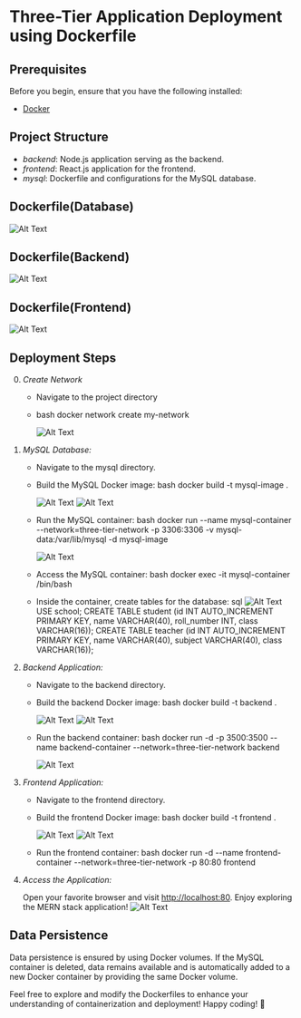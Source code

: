 
# Three-Tier Application Deployment using Dockerfile


## Prerequisites

Before you begin, ensure that you have the following installed:

- [Docker](https://www.docker.com/get-started)
  
## Project Structure

- *backend*: Node.js application serving as the backend.
- *frontend*: React.js application for the frontend.
- *mysql*: Dockerfile and configurations for the MySQL database.

## Dockerfile(Database)
![Alt Text](https://raw.githubusercontent.com/Being-Reprobate/being-reprobate.github.io/master/images/database%20dockerfile.png)


## Dockerfile(Backend)
![Alt Text](https://raw.githubusercontent.com/Being-Reprobate/being-reprobate.github.io/master/images/backend%20dockerfile.png)
## Dockerfile(Frontend)
![Alt Text](https://raw.githubusercontent.com/Being-Reprobate/being-reprobate.github.io/master/images/frontend%20dockerfile.png)
## Deployment Steps
0. *Create Network*
   - Navigate to the project directory
   - bash
     docker network create my-network
     
     ![Alt Text](https://raw.githubusercontent.com/Being-Reprobate/being-reprobate.github.io/master/images/network%20create%20.png)
1. *MySQL Database:*

   - Navigate to the mysql directory.
   - Build the MySQL Docker image:
     bash
     docker build -t mysql-image .
     
     
     ![Alt Text](https://raw.githubusercontent.com/Being-Reprobate/being-reprobate.github.io/master/images/database%20image%20build1.png)
     ![Alt Text](https://raw.githubusercontent.com/Being-Reprobate/being-reprobate.github.io/master/images/database%20image%20build2.png)

     
   - Run the MySQL container:
     bash
     docker run --name mysql-container --network=three-tier-network -p 3306:3306 -v mysql-data:/var/lib/mysql -d mysql-image
     
     ![Alt Text](https://raw.githubusercontent.com/Being-Reprobate/being-reprobate.github.io/master/images/database%20container%20creation.png)
   - Access the MySQL container:
     bash
     docker exec -it mysql-container /bin/bash
     
   - Inside the container, create tables for the database:
     sql
     ![Alt Text](https://raw.githubusercontent.com/Being-Reprobate/being-reprobate.github.io/master/images/databse%20table%20creation.png)
     USE school;
     CREATE TABLE student (id INT AUTO_INCREMENT PRIMARY KEY, name VARCHAR(40), roll_number INT, class VARCHAR(16));
     CREATE TABLE teacher (id INT AUTO_INCREMENT PRIMARY KEY, name VARCHAR(40), subject VARCHAR(40), class VARCHAR(16));
     
2. *Backend Application:*

   - Navigate to the backend directory.
   - Build the backend Docker image:
     bash
     docker build -t backend .
     
     ![Alt Text](https://raw.githubusercontent.com/Being-Reprobate/being-reprobate.github.io/master/images/backend%20image%20build.png)
     ![Alt Text](https://raw.githubusercontent.com/Being-Reprobate/being-reprobate.github.io/master/images/backend%20image%20build2.png)

   - Run the backend container:
     bash
     docker run -d -p 3500:3500 --name backend-container --network=three-tier-network backend
     
     ![Alt Text](https://raw.githubusercontent.com/Being-Reprobate/being-reprobate.github.io/master/images/backend%20container%20created.png)
3. *Frontend Application:*

   - Navigate to the frontend directory.
   - Build the frontend Docker image:
     bash
     docker build -t frontend .
     
     ![Alt Text](https://raw.githubusercontent.com/Being-Reprobate/being-reprobate.github.io/master/images/frontend%20image%20build1.png)
     ![Alt Text](https://raw.githubusercontent.com/Being-Reprobate/being-reprobate.github.io/master/images/frontend%20image%20build2.png)

   - Run the frontend container:
     bash
     docker run -d --name frontend-container --network=three-tier-network -p 80:80 frontend
     
4. *Access the Application:*

   Open your favorite browser and visit [http://localhost:80](http://localhost:80). Enjoy exploring the MERN stack application!
   ![Alt Text](https://raw.githubusercontent.com/Being-Reprobate/being-reprobate.github.io/master/images/webpage%20running.png)

    
## Data Persistence

Data persistence is ensured by using Docker volumes. If the MySQL container is deleted, data remains available and is automatically added to a new Docker container by providing the same Docker volume.

Feel free to explore and modify the Dockerfiles to enhance your understanding of containerization and deployment! Happy coding! 🚀
